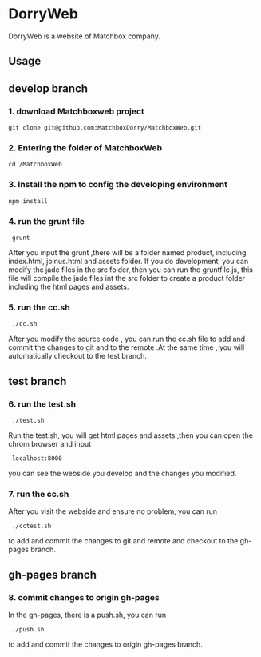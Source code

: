 # DorryWeb

DorryWeb is a website of Matchbox company.
## Usage

## develop branch
### 1. download Matchboxweb project
 ```
 git clone git@github.com:MatchboxDorry/MatchboxWeb.git
 ```
### 2. Entering the folder of MatchboxWeb
 ```
 cd /MatchboxWeb
 ```
### 3. Install the npm to config the developing environment
 ```  
 npm install
 ``` 
### 4. run the grunt file
```
 grunt 
```
After you input the grunt ,there will be a folder named product, including index.html, joinus.html and assets folder. If you do development, you can modify the jade files in the src folder, then you can run the gruntfile.js, this file will compile the jade files int the src folder to create a product folder including the html pages and assets.
### 5. run the cc.sh
```
 ./cc.sh 
```
After you modify the source code , you can run the cc.sh file to add and commit the changes to git and to the remote .At the same time , you will automatically checkout to the test branch.

## test branch
### 6. run the test.sh
```
 ./test.sh 
```
Run the test.sh, you will get html pages and assets ,then you can open the chrom browser and input 
```
 localhost:8000 
```
you can see the webside you develop and the changes you modified.
### 7. run the cc.sh
After you visit the webside and ensure no problem, you can run 
```
 ./cctest.sh 
```
to add and commit the changes to git and remote and checkout to the gh-pages branch.

## gh-pages branch
### 8. commit changes to origin gh-pages
In the gh-pages, there is a push.sh, you can run   
```
 ./push.sh 
```
to add and commit the changes to origin gh-pages branch.

